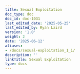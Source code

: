 ```yaml
---
title: Sexual Exploitation
doc_type: doc
doc_id: doc-1031
last_edited_date: '2025-05-25'
last_edited_by: Ryan Laird
version: '1.0'
weight: 2
date: '2025-06-12'
aliases:
- /docs/sexual-exploitation_1_1/
description: ''
linkTitle: Sexual Exploitation
type: docs
---
```


<!-- Unsupported block type: unsupported -->
